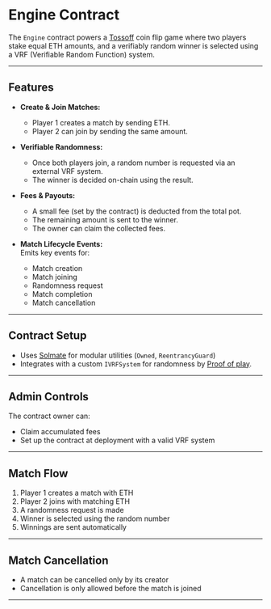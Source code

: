 #  Engine Contract

The `Engine` contract powers a [Tossoff](https://tossoff.xyz) coin flip game where two players stake equal ETH amounts, and a verifiably random winner is selected using a VRF (Verifiable Random Function) system.



---

##  Features

- **Create & Join Matches:**  
  - Player 1 creates a match by sending ETH.  
  - Player 2 can join by sending the same amount.

- **Verifiable Randomness:**  
  - Once both players join, a random number is requested via an external VRF system.  
  - The winner is decided on-chain using the result.

- **Fees & Payouts:**  
  - A small fee (set by the contract) is deducted from the total pot.  
  - The remaining amount is sent to the winner.  
  - The owner can claim the collected fees.

- **Match Lifecycle Events:**  
  Emits key events for:  
  - Match creation  
  - Match joining  
  - Randomness request  
  - Match completion  
  - Match cancellation

---

##  Contract Setup

- Uses [Solmate](https://github.com/transmissions11/solmate) for modular utilities (`Owned`, `ReentrancyGuard`)  
- Integrates with a custom `IVRFSystem` for randomness by [Proof of play](https://proofofplay.com/). 

---

##  Admin Controls

The contract owner can:  
- Claim accumulated fees  
- Set up the contract at deployment with a valid VRF system

---

##  Match Flow

1. Player 1 creates a match with ETH  
2. Player 2 joins with matching ETH  
3. A randomness request is made  
4. Winner is selected using the random number  
5. Winnings are sent automatically

---

##  Match Cancellation

- A match can be cancelled only by its creator  
- Cancellation is only allowed before the match is joined

---
